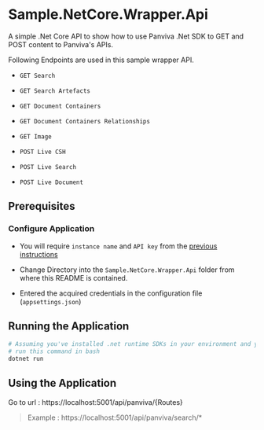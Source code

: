 # Sample.NetCore.Wrapper.Api

A simple .Net Core API to show how to use Panviva .Net SDK to GET and POST content to Panviva's APIs.

Following Endpoints are used in this sample wrapper API.

- `GET Search`
- `GET Search Artefacts`
- `GET Document Containers`
- `GET Document Containers Relationships`
- `GET Image`

- `POST Live CSH`
- `POST Live Search`
- `POST Live Document`

## Prerequisites

### Configure Application

- You will require `instance name` and `API key` from the [previous instructions](../README.md#how-to-get-credentials)

- Change Directory into the `Sample.NetCore.Wrapper.Api` folder from where this README is contained.

- Entered the acquired credentials in the configuration file (`appsettings.json`)

## Running the Application

```bash
# Assuming you've installed .net runtime SDKs in your environment and you are in correct directory
# run this command in bash
dotnet run
```

## Using the Application
Go to url : https://localhost:5001/api/panviva/{Routes}
> Example : https://localhost:5001/api/panviva/search/*
